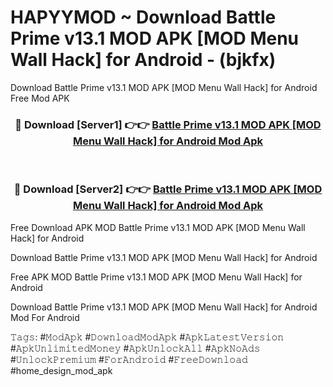 # HAPYYMOD ~ Download Battle Prime v13.1 MOD APK [MOD Menu Wall Hack] for Android - (bjkfx)
Download Battle Prime v13.1 MOD APK [MOD Menu Wall Hack] for Android Free Mod APK

<div align="center">
<h3>🔴 Download [Server1] 👉👉 <a href="https://apk-comot.site?title=Battle_Prime_v13.1_MOD_APK_[MOD_Menu_Wall_Hack]_for_Android">Battle Prime v13.1 MOD APK [MOD Menu Wall Hack] for Android Mod Apk</a></h3><br>

<h3>🔴 Download [Server2] 👉👉 <a href="https://apk-comot.site?title=Battle_Prime_v13.1_MOD_APK_[MOD_Menu_Wall_Hack]_for_Android">Battle Prime v13.1 MOD APK [MOD Menu Wall Hack] for Android Mod Apk</a></h3>
</div>


Free Download APK MOD Battle Prime v13.1 MOD APK [MOD Menu Wall Hack] for Android

Download Battle Prime v13.1 MOD APK [MOD Menu Wall Hack] for Android 

Free APK MOD Battle Prime v13.1 MOD APK [MOD Menu Wall Hack] for Android 

Download Battle Prime v13.1 MOD APK [MOD Menu Wall Hack] for Android Mod For Android

𝚃𝚊𝚐𝚜: #𝙼𝚘𝚍𝙰𝚙𝚔 #𝙳𝚘𝚠𝚗𝚕𝚘𝚊𝚍𝙼𝚘𝚍𝙰𝚙𝚔 #𝙰𝚙𝚔𝙻𝚊𝚝𝚎𝚜𝚝𝚅𝚎𝚛𝚜𝚒𝚘𝚗 #𝙰𝚙𝚔𝚄𝚗𝚕𝚒𝚖𝚒𝚝𝚎𝚍𝙼𝚘𝚗𝚎𝚢 #𝙰𝚙𝚔𝚄𝚗𝚕𝚘𝚌𝚔𝙰𝚕𝚕 #𝙰𝚙𝚔𝙽𝚘𝙰𝚍𝚜 #𝚄𝚗𝚕𝚘𝚌𝚔𝙿𝚛𝚎𝚖𝚒𝚞𝚖 #𝙵𝚘𝚛𝙰𝚗𝚍𝚛𝚘𝚒𝚍 #𝙵𝚛𝚎𝚎𝙳𝚘𝚠𝚗𝚕𝚘𝚊𝚍 #home_design_mod_apk